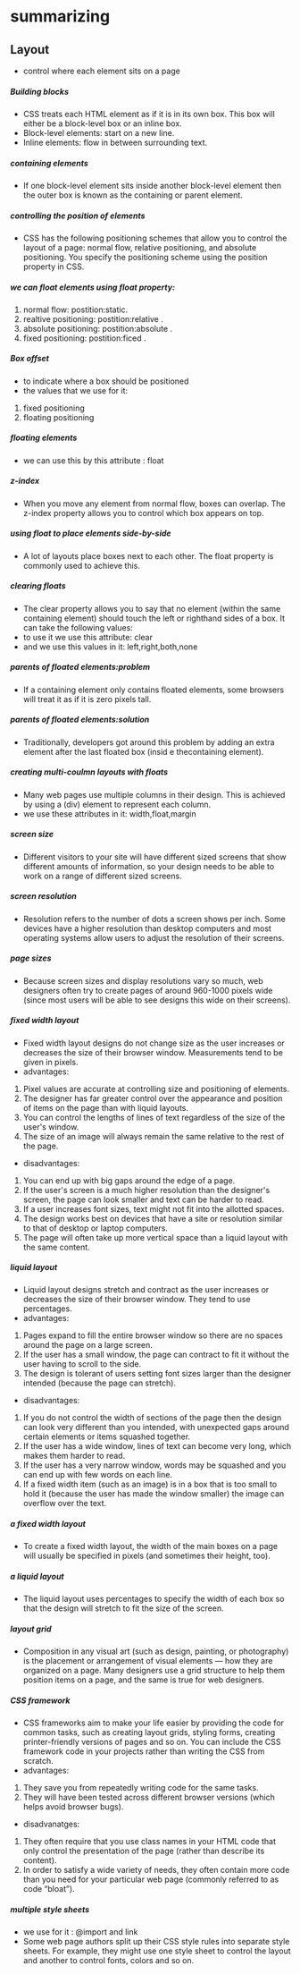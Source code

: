 # summarizing

## Layout
* control where each element sits on a page



##### Building blocks
* CSS treats each HTML element as if it is in its own box. This box will either be a block-level box or an inline box.
* Block-level elements: start on a new line.
* Inline elements: flow in between surrounding text.


##### containing elements
* If one block-level element sits inside another block-level element then the outer box is known as the containing or parent element.


##### controlling the position of elements
* CSS has the following positioning schemes that allow you to control the layout of a page: normal flow, relative positioning, and absolute positioning. You specify the positioning scheme using the position property in CSS.


##### we can float elements using float property:
1. normal flow: postition:static.
2. realtive positioning: postition:relative .
3. absolute positioning: postition:absolute .
3. fixed positioning: postition:ficed .




##### Box offset
* to indicate where a box should be positioned
* the values that we use for it:
1. fixed positioning 
2. floating positioning


##### floating elements
* we can use this by this attribute : float

##### z-index
* When you move any element from normal flow, boxes can overlap. The z-index property allows you to control which box appears on top.


##### using float to place elements side-by-side
* A lot of layouts place boxes next to each other. The float property is commonly used to achieve this.


##### clearing floats
* The clear property allows you to say that no element (within the same containing element) should touch the left or righthand sides of a box. It can take the following values:
* to use it we use this attribute: clear
* and we use this values in it: left,right,both,none


##### parents of floated elements:problem
* If a containing element only contains floated elements, some browsers will treat it as if it is zero pixels tall.


##### parents of floated elements:solution
* Traditionally, developers got around this problem by adding an extra element after the last floated box (insid e thecontaining element).


##### creating multi-coulmn layouts with floats
* Many web pages use multiple columns in their design. This is achieved by using a (div) element to represent each column.
* we use these attributes in it: width,float,margin


##### screen size
* Different visitors to your site will have different sized screens that show different amounts of information, so your design needs to be able to work on a range of different sized screens.


##### screen resolution
* Resolution refers to the number of dots a screen shows per inch. Some devices have a higher resolution than desktop computers and most operating systems allow users to adjust the resolution of their screens.


##### page sizes
* Because screen sizes and display resolutions vary so much, web designers often try to create pages of around 960-1000 pixels wide (since most users will be able to see designs this wide on their screens).


##### fixed width layout
* Fixed width layout designs do not change size as the user increases or decreases the size of their browser window. Measurements tend to be given in pixels.
* advantages:
1. Pixel values are accurate at controlling size and positioning of elements.
2. The designer has far greater control over the appearance and position of items on the page than with liquid layouts.
3. You can control the lengths of lines of text regardless of the size of the user's window.
4. The size of an image will always remain the same relative to the rest of the page.
* disadvantages:
1. You can end up with big gaps around the edge of a page.
2. If the user's screen is a much higher resolution than the designer's screen, the page can look smaller and text can be harder to read.
3. If a user increases font sizes, text might not fit into the allotted spaces.
4. The design works best on devices that have a site or resolution similar to that of desktop or laptop computers.
5. The page will often take up more vertical space than a liquid layout with the same content.


##### liquid layout
* Liquid layout designs stretch and contract as the user increases or decreases the size of their browser window. They tend to use percentages.
* advantages:
1. Pages expand to fill the entire browser window so there are no spaces around the page on a large screen.
2. If the user has a small window, the page can contract to fit it without the user having to scroll to the side.
3. The design is tolerant of users setting font sizes larger than the designer intended (because the page can stretch).
* disadvantages:
1. If you do not control the width of sections of the page then the design can look very different than you intended, with unexpected gaps around certain elements or items squashed together.
2. If the user has a wide window, lines of text can become very long, which makes them harder to read.
3. If the user has a very narrow window, words may be squashed and you can end up with few words on each line.
4. If a fixed width item (such as an image) is in a box that is too small to hold it (because the user has made the window smaller) the image can overflow over the text.


##### a fixed width layout
* To create a fixed width layout, the width of the main boxes on a page will usually be specified in pixels (and sometimes their height, too).


##### a liquid layout
* The liquid layout uses percentages to specify the width of each box so that the design will stretch to fit the size of the screen.


##### layout grid
* Composition in any visual art (such as design, painting, or photography) is the placement or arrangement of visual elements — how they are organized on a page. Many designers use a grid structure to help them position items on a page, and the same is true for web designers.


##### CSS framework
* CSS frameworks aim to make your life easier by providing the code for common tasks, such as creating layout grids, styling forms, creating printer-friendly versions of pages and so on. You can include the CSS framework code in your projects rather than writing the CSS from scratch.
* advantages:
1. They save you from repeatedly writing code for the same tasks.
2. They will have been tested across different browser versions (which helps avoid browser bugs).
* disadvanatges:
1. They often require that you use class names in your HTML code that only control the presentation of the page (rather than describe its content).
2. In order to satisfy a wide variety of needs, they often contain more code than you need for your particular web page (commonly referred to as code “bloat”).


##### multiple style sheets
* we use for it : @import and link
* Some web page authors split up their CSS style rules into separate style sheets. For example, they might use one style sheet to control the layout and another to control fonts, colors and so on.


